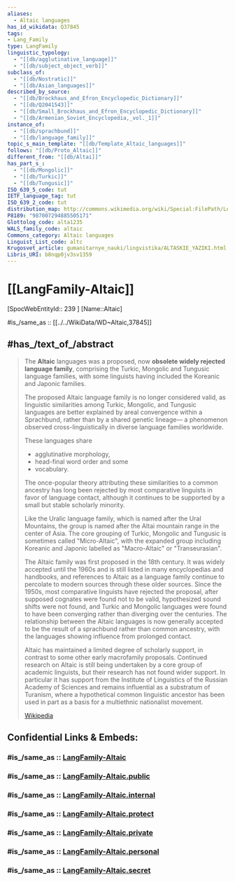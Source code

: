 ```yaml
---
aliases:
  - Altaic languages
has_id_wikidata: Q37845
tags:
- Lang_Family
type: LangFamily
linguistic_typology:
  - "[[db/agglutinative_language]]"
  - "[[db/subject_object_verb]]"
subclass_of:
  - "[[db/Nostratic]]"
  - "[[db/Asian_languages]]"
described_by_source:
  - "[[db/Brockhaus_and_Efron_Encyclopedic_Dictionary]]"
  - "[[db/Q2041543]]"
  - "[[db/Small_Brockhaus_and_Efron_Encyclopedic_Dictionary]]"
  - "[[db/Armenian_Soviet_Encyclopedia,_vol._1]]"
instance_of:
  - "[[db/sprachbund]]"
  - "[[db/language_family]]"
topic_s_main_template: "[[db/Template_Altaic_languages]]"
follows: "[[db/Proto_Altaic]]"
different_from: "[[db/Altai]]"
has_part_s_:
  - "[[db/Mongolic]]"
  - "[[db/Turkic]]"
  - "[[db/Tungusic]]"
ISO_639_5_code: tut
IETF_language_tag: tut
ISO_639_2_code: tut
distribution_map: http://commons.wikimedia.org/wiki/Special:FilePath/Lenguas%20altaicas.png
P8189: "987007294885505171"
Glottolog_code: alta1235
WALS_family_code: altaic
Commons_category: Altaic languages
Linguist_List_code: altc
Krugosvet_article: gumanitarnye_nauki/lingvistika/ALTASKIE_YAZIKI.html
Libris_URI: b8nqp0jv3sv1359
---
```


# [[LangFamily-Altaic]] 

[SpocWebEntityId:: 239 ]
[Name::Altaic]

#is_/same_as :: [[../../WikiData/WD~Altaic,37845]] 

## #has_/text_of_/abstract 

> The **Altaic** languages was a proposed, now **obsolete widely rejected language family**, 
> comprising the Turkic, Mongolic and Tungusic language families, 
> with some linguists having included the Koreanic and Japonic families. 
> 
> The proposed Altaic language family is no longer considered valid, 
> as linguistic similarities among Turkic, Mongolic, and Tungusic languages 
> are better explained by areal convergence within a Sprachbund, 
> rather than by a shared genetic lineage—
> a phenomenon observed cross-linguistically in diverse language families worldwide.
>
> These languages share 
> - agglutinative morphology, 
> - head-final word order and some 
> - vocabulary. 
> 
> The once-popular theory attributing these similarities to a common ancestry 
> has long been rejected by most comparative linguists in favor of language contact, 
> although it continues to be supported by a small but stable scholarly minority. 
> 
> Like the Uralic language family, which is named after the Ural Mountains, 
> the group is named after the Altai mountain range in the center of Asia. 
> The core grouping of Turkic, Mongolic and Tungusic is sometimes called "Micro-Altaic", 
> with the expanded group including Koreanic and Japonic labelled as "Macro-Altaic" or "Transeurasian".
>
> The Altaic family was first proposed in the 18th century. It was widely accepted until the 1960s and is still listed in many encyclopedias and handbooks, and references to Altaic as a language family continue to percolate to modern sources through these older sources. Since the 1950s, most comparative linguists have rejected the proposal, after supposed cognates were found not to be valid, hypothesized sound shifts were not found, and Turkic and Mongolic languages were found to have been converging rather than diverging over the centuries. The relationship between the Altaic languages is now generally accepted to be the result of a sprachbund rather than common ancestry, with the languages showing influence from prolonged contact. 
>
> Altaic has maintained a limited degree of scholarly support, in contrast to some other early macrofamily proposals. Continued research on Altaic is still being undertaken by a core group of academic linguists, but their research has not found wider support. In particular it has support from the Institute of Linguistics of the Russian Academy of Sciences and remains influential as a substratum of Turanism, where a hypothetical common linguistic ancestor has been used in part as a basis for a multiethnic nationalist movement.
>
> [Wikipedia](https://en.wikipedia.org/wiki/Altaic%20languages) 

## Confidential Links & Embeds: 

### #is_/same_as :: [LangFamily-Altaic](/_Standards/Language/Lang~Family/LangFamily-Altaic.md) 

### #is_/same_as :: [LangFamily-Altaic.public](/_public/Language/Lang~Family/LangFamily-Altaic.public.md) 

### #is_/same_as :: [LangFamily-Altaic.internal](/_internal/Language/Lang~Family/LangFamily-Altaic.internal.md) 

### #is_/same_as :: [LangFamily-Altaic.protect](/_protect/Language/Lang~Family/LangFamily-Altaic.protect.md) 

### #is_/same_as :: [LangFamily-Altaic.private](/_private/Language/Lang~Family/LangFamily-Altaic.private.md) 

### #is_/same_as :: [LangFamily-Altaic.personal](/_personal/Language/Lang~Family/LangFamily-Altaic.personal.md) 

### #is_/same_as :: [LangFamily-Altaic.secret](/_secret/Language/Lang~Family/LangFamily-Altaic.secret.md)


